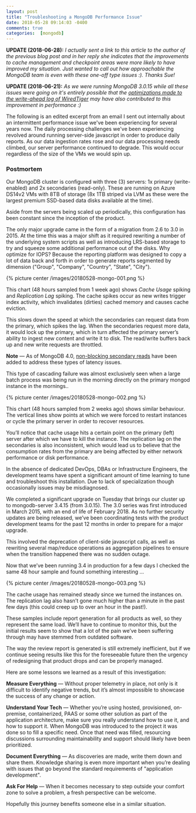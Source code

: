 ```yaml
---
layout: post
title: "Troubleshooting a MongoDB Performance Issue"
date: 2018-05-28 09:14:03 -0400
comments: true
categories:  [mongodb]
---
```

**UPDATE (2018-06-28):** *I actually sent a link to this article to the author of the previous blog post and in her reply she indicates that the improvements to cache management and checkpoint areas were more likely to have improved my situation. Just wanted to call out how approachable the MongoDB team is even with these one-off type issues :). Thanks Sue!*

**UPDATE (2018-06-21):** *As we were running MongoDB 3.0.15 while all these issues were going on it's entirely possible that the [optimizations made to the write-ahead log of WiredTiger](https://engineering.mongodb.com/post/breaking-the-wiredtiger-logjam-the-write-ahead-log-1-2) may have also contributed to this improvement in performance :)*

The following is an edited excerpt from an email I sent out internally about an intermittent performance issue we've been experiencing for several years now. The daily processing challenges we've been experiencing revolved around running server-side javascript in order to produce daily reports. As our data ingestion rates rose and our data processing needs climbed, our server performance continued to degrade. This would occur regardless of the size of the VMs we would spin up.

### Postmortem

Our MongoDB cluster is configured with three (3) servers: 1x primary (write-enabled) and 2x secondaries (read-only). These are running on Azure DS14v2 VMs with 8TB of storage (8x 1TB striped via LVM as these were the largest premium SSD-based data disks available at the time).

Aside from the servers being scaled up periodically, this configuration has been constant since the inception of the product.

The only major upgrade came in the form of a migration from 2.6 to 3.0 in 2015. At the time this was a major shift as it required rewriting a number of the underlying system scripts as well as introducing LRS-based storage to try and squeeze some additional performance out of the disks. Why optimize for IOPS? Because the reporting platform was designed to copy a lot of data back and forth in order to generate reports segmented by dimension ("Group", "Company", "Country", "State", "City").

{% picture center /images/20180528-mongo-001.png %}

This chart (48 hours sampled from 1 week ago) shows *Cache Usage* spiking and *Replication Lag* spiking. The cache spikes occur as new writes trigger index activity, which invalidates (dirties) cached memory and causes cache eviction.

<!-- more -->

This slows down the speed at which the secondaries can request data from the primary, which spikes the lag. When the secondaries request more data, it would lock up the primary, which in turn affected the primary server’s ability to ingest new content and write it to disk. The read/write buffers back up and new write requests are throttled.

**Note** &mdash; As of MongoDB 4.0, [non-blocking secondary reads](https://www.mongodb.com/blog/post/mongodb-40-release-candidate-0-has-landed) have been added to address these types of latency issues.

This type of cascading failure was almost exclusively seen when a large batch process was being run in the morning directly on the primary mongod instance in the mornings..

{% picture center /images/20180528-mongo-002.png %}

This chart (48 hours sampled from 2 weeks ago) shows similar behaviour. The vertical lines show points at which we were forced to restart instances or cycle the primary server in order to recover resources.

You’ll notice that cache usage hits a certain point on the primary (left) server after which we have to kill the instance. The replication lag on the secondaries is also inconsistent, which would lead us to believe that the consumption rates from the primary are being affected by either network performance or disk performance.

In the absence of dedicated DevOps, DBAs or Infrastructure Engineers, the development teams have spent a significant amount of time learning to tune and troubleshoot this installation. Due to lack of specialization though occasionally issues may be misdiagnosed.

We completed a significant upgrade on Tuesday that brings our cluster up to mongodb-server 3.4.15 (from 3.0.15). The 3.0 series was first introduced in March 2015, with an end of life of February 2018. As no further security updates are being released, we’ve been coordinating tests with the product development teams for the past 12 months in order to prepare for a major upgrade.

This involved the deprecation of client-side javascript calls, as well as rewriting several map/reduce operations as aggregation pipelines to ensure when the transition happened there was no sudden outage.

Now that we’ve been running 3.4 in production for a few days I checked the same 48 hour sample and found something interesting …

{% picture center /images/20180528-mongo-003.png %}

The cache usage has remained steady since we turned the instances on. The replication lag also hasn’t gone much higher than a minute in the past few days (this could creep up to over an hour in the past!).

These samples include report generation for all products as well, so they represent the same load. We’ll have to continue to monitor this, but the initial results seem to show that a lot of the pain we’ve been suffering through may have stemmed from outdated software.

The way the review report is generated is still extremely inefficient, but if we continue seeing results like this for the foreseeable future then the urgency of redesigning that product drops and can be properly managed.

Here are some lessons we learned as a result of this investigation:

**Measure Everything** &mdash; Without proper telemetry in place, not only is it difficult to identify negative trends, but it’s almost impossible to showcase the success of any change or action.

**Understand Your Tech**  &mdash; Whether you’re using hosted, provisioned, on-premise, containerized, PAAS or some other solution as part of the application architecture, make sure you really understand how to use it, and how to support it. When MongoDB was introduced to the project it was done so to fill a specific need. Once that need was filled, resourcing discussions surrounding maintainability and support should likely have been prioritized.

**Document Everything**  &mdash; As discoveries are made, write them down and share them. Knowledge sharing is even more important when you’re dealing with issues that go beyond the standard requirements of "application development".

**Ask For Help** &mdash; When it becomes necessary to step outside your comfort zone to solve a problem, a fresh perspective can be welcome.

Hopefully this journey benefits someone else in a similar situation.
